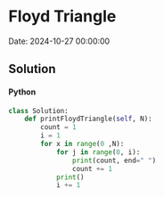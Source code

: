 # Floyd Triangle

Date: 2024-10-27 00:00:00

## Solution

#### Python
```python
class Solution:
    def printFloydTriangle(self, N):
        count = 1
        i = 1
        for x in range(0 ,N):
            for j in range(0, i):
                print(count, end=" ")
                count += 1
            print()
            i += 1
 ```